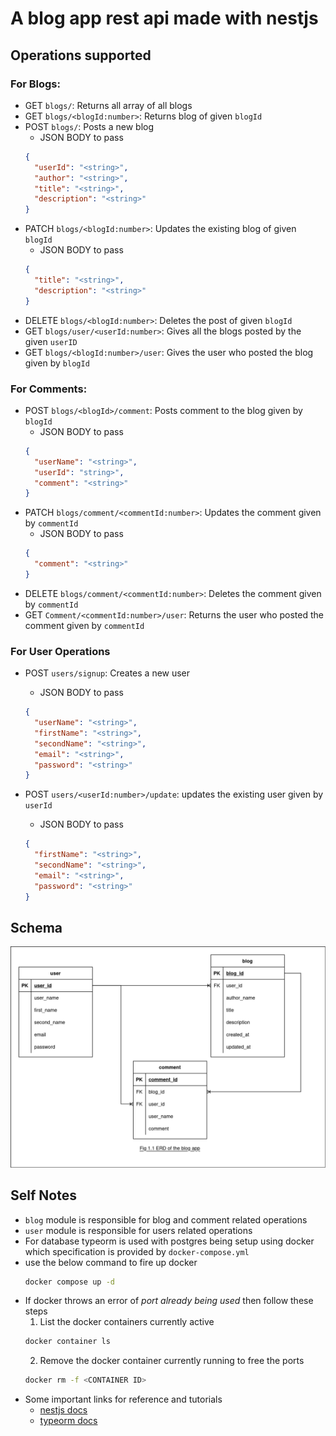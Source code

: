 # A blog app rest api made with nestjs

## Operations supported

### For Blogs:

- GET `blogs/`: Returns all array of all blogs
- GET `blogs/<blogId:number>`: Returns blog of given `blogId`
- POST `blogs/`: Posts a new blog
  - JSON BODY to pass
  ```json
  {
    "userId": "<string>",
    "author": "<string>",
    "title": "<string>",
    "description": "<string>"
  }
  ```
- PATCH `blogs/<blogId:number>`: Updates the existing blog of given `blogId`
  - JSON BODY to pass
  ```json
  {
    "title": "<string>",
    "description": "<string>"
  }
  ```
- DELETE `blogs/<blogId:number>`: Deletes the post of given `blogId`
- GET `blogs/user/<userId:number>`: Gives all the blogs posted by the given `userID`
- GET `blogs/<blogId:number>/user`: Gives the user who posted the blog given by `blogId`

### For Comments:

- POST `blogs/<blogId>/comment`: Posts comment to the blog given by `blogId`
  - JSON BODY to pass
  ```json
  {
    "userName": "<string>",
    "userId": "string>",
    "comment": "<string>"
  }
  ```
- PATCH `blogs/comment/<commentId:number>`: Updates the comment given by `commentId`
  - JSON BODY to pass
  ```json
  {
    "comment": "<string>"
  }
  ```
- DELETE `blogs/comment/<commentId:number>`: Deletes the comment given by `commentId`
- GET `Comment/<commentId:number>/user`: Returns the user who posted the comment given by `commentId`

### For User Operations

- POST `users/signup`: Creates a new user
  - JSON BODY to pass
  ```json
  {
    "userName": "<string>",
    "firstName": "<string>",
    "secondName": "<string>",
    "email": "<string>",
    "password": "<string>"
  }
  ```
- POST `users/<userId:number>/update`: updates the existing user given by `userId`

  - JSON BODY to pass

  ```json
  {
    "firstName": "<string>",
    "secondName": "<string>",
    "email": "<string>",
    "password": "<string>"
  }
  ```

## Schema

![ERD of App](erd_of_blog_app_fig_1.1.png)

## Self Notes

- `blog` module is responsible for blog and comment related operations
- `user` module is responsible for users related operations
- For database typeorm is used with postgres being setup using docker which specification is provided by `docker-compose.yml`
- use the below command to fire up docker
  ```bash
  docker compose up -d
  ```
- If docker throws an error of _port already being used_ then follow these steps
  1.  List the docker containers currently active
  ```bash
  docker container ls
  ```
  2.  Remove the docker container currently running to free the ports
  ```bash
  docker rm -f <CONTAINER ID>
  ```
- Some important links for reference and tutorials
  - [nestjs docs](https://docs.nestjs.com/)
  - [typeorm docs](https://typeorm.io/)

